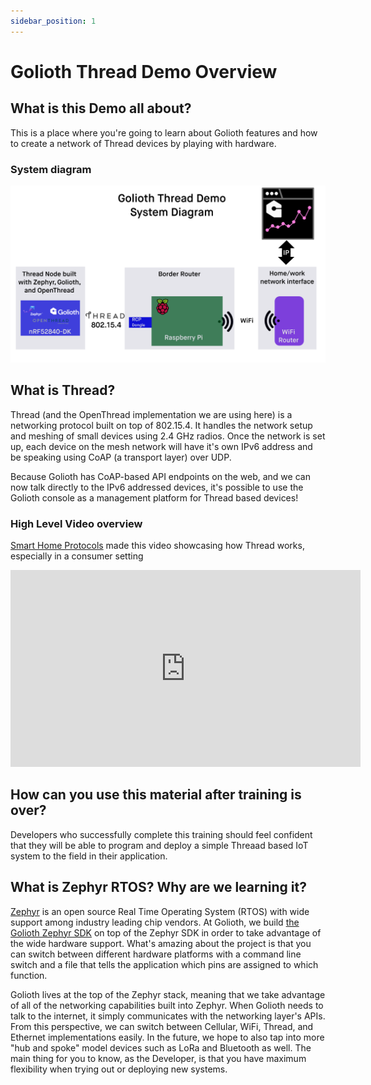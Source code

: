 ```yaml
---
sidebar_position: 1
---
```


# Golioth Thread Demo Overview

## What is this Demo all about?

This is a place where you're going to learn about Golioth features and how to create a network of Thread devices by playing with hardware. 

### System diagram

![Thread_System_Diagram](Thread_system_Diagram.png)

## What is Thread?

Thread (and the OpenThread implementation we are using here) is a networking protocol built on top of 802.15.4. It handles the network setup and meshing of small devices using 2.4 GHz radios. Once the network is set up, each device on the mesh network will have it's own IPv6 address and be speaking using CoAP (a transport layer) over UDP. 

Because Golioth has CoAP-based API endpoints on the web, and we can now talk directly to the IPv6 addressed devices, it's possible to use the Golioth console as a management platform for Thread based devices!

### High Level Video overview

[Smart Home Protocols](https://www.youtube.com/channel/UCrVLgIniVg6jW38uVqDRIiQ) made this video showcasing how Thread works, especially in a consumer setting

<iframe width="560" height="315" src="https://www.youtube.com/embed/0JC4tNe0OS4" title="YouTube video player" frameborder="0" allow="accelerometer; autoplay; clipboard-write; encrypted-media; gyroscope; picture-in-picture" allowfullscreen></iframe>

## How can you use this material after training is over?

Developers who successfully complete this training should feel confident that they will be able to program and deploy a simple Threaad based IoT system to the field in their application.

## What is Zephyr RTOS? Why are we learning it?

[Zephyr](https://zephyrproject.org/) is an open source Real Time Operating System (RTOS) with wide support among industry leading chip vendors. At Golioth, we build [the Golioth Zephyr SDK](https://github.com/golioth/golioth-zephyr-sdk) on top of the Zephyr SDK in order to take advantage of the wide hardware support. What's amazing about the project is that you can switch between different hardware platforms with a command line switch and a file that tells the application which pins are assigned to which function.

Golioth lives at the top of the Zephyr stack, meaning that we take advantage of all of the networking capabilities built into Zephyr. When Golioth needs to talk to the internet, it simply communicates with the networking layer's APIs. From this perspective, we can switch between Cellular, WiFi, Thread, and Ethernet implementations easily. In the future, we hope to also tap into more "hub and spoke" model devices such as LoRa and Bluetooth as well. The main thing for you to know, as the Developer, is that you have maximum flexibility when trying out or deploying new systems.
